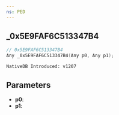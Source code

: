 ```yaml
---
ns: PED
---
```

## _0x5E9FAF6C513347B4

```c
// 0x5E9FAF6C513347B4
Any _0x5E9FAF6C513347B4(Any p0, Any p1);
```

```
NativeDB Introduced: v1207
```

## Parameters
* **p0**:
* **p1**:
